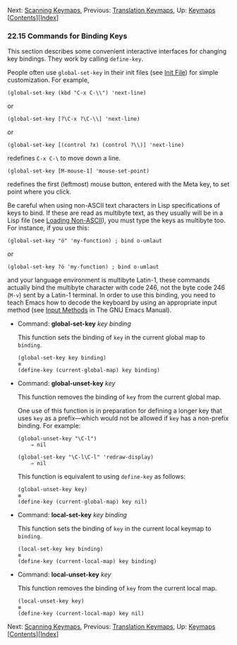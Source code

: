 <!-- This is the GNU Emacs Lisp Reference Manual
corresponding to Emacs version 27.2.

Copyright (C) 1990-1996, 1998-2021 Free Software Foundation,
Inc.

Permission is granted to copy, distribute and/or modify this document
under the terms of the GNU Free Documentation License, Version 1.3 or
any later version published by the Free Software Foundation; with the
Invariant Sections being "GNU General Public License," with the
Front-Cover Texts being "A GNU Manual," and with the Back-Cover
Texts as in (a) below.  A copy of the license is included in the
section entitled "GNU Free Documentation License."

(a) The FSF's Back-Cover Text is: "You have the freedom to copy and
modify this GNU manual.  Buying copies from the FSF supports it in
developing GNU and promoting software freedom." -->

<!-- Created by GNU Texinfo 6.7, http://www.gnu.org/software/texinfo/ -->

Next: [Scanning Keymaps](Scanning-Keymaps.html), Previous: [Translation Keymaps](Translation-Keymaps.html), Up: [Keymaps](Keymaps.html)   \[[Contents](index.html#SEC_Contents "Table of contents")]\[[Index](Index.html "Index")]

### 22.15 Commands for Binding Keys

This section describes some convenient interactive interfaces for changing key bindings. They work by calling `define-key`.

People often use `global-set-key` in their init files (see [Init File](Init-File.html)) for simple customization. For example,

    (global-set-key (kbd "C-x C-\\") 'next-line)

or

    (global-set-key [?\C-x ?\C-\\] 'next-line)

or

    (global-set-key [(control ?x) (control ?\\)] 'next-line)

redefines `C-x C-\` to move down a line.

    (global-set-key [M-mouse-1] 'mouse-set-point)

redefines the first (leftmost) mouse button, entered with the Meta key, to set point where you click.

Be careful when using non-ASCII text characters in Lisp specifications of keys to bind. If these are read as multibyte text, as they usually will be in a Lisp file (see [Loading Non-ASCII](Loading-Non_002dASCII.html)), you must type the keys as multibyte too. For instance, if you use this:

    (global-set-key "ö" 'my-function) ; bind o-umlaut

or

    (global-set-key ?ö 'my-function) ; bind o-umlaut

and your language environment is multibyte Latin-1, these commands actually bind the multibyte character with code 246, not the byte code 246 (`M-v`) sent by a Latin-1 terminal. In order to use this binding, you need to teach Emacs how to decode the keyboard by using an appropriate input method (see [Input Methods](https://www.gnu.org/software/emacs/manual/html_node/emacs/Input-Methods.html#Input-Methods) in The GNU Emacs Manual).

*   Command: **global-set-key** *key binding*

    This function sets the binding of `key` in the current global map to `binding`.

        (global-set-key key binding)
        ≡
        (define-key (current-global-map) key binding)

<!---->

*   Command: **global-unset-key** *key*

    This function removes the binding of `key` from the current global map.

    One use of this function is in preparation for defining a longer key that uses `key` as a prefix—which would not be allowed if `key` has a non-prefix binding. For example:

        (global-unset-key "\C-l")
            ⇒ nil

    <!---->

        (global-set-key "\C-l\C-l" 'redraw-display)
            ⇒ nil

    This function is equivalent to using `define-key` as follows:

        (global-unset-key key)
        ≡
        (define-key (current-global-map) key nil)

<!---->

*   Command: **local-set-key** *key binding*

    This function sets the binding of `key` in the current local keymap to `binding`.

        (local-set-key key binding)
        ≡
        (define-key (current-local-map) key binding)

<!---->

*   Command: **local-unset-key** *key*

    This function removes the binding of `key` from the current local map.

        (local-unset-key key)
        ≡
        (define-key (current-local-map) key nil)

Next: [Scanning Keymaps](Scanning-Keymaps.html), Previous: [Translation Keymaps](Translation-Keymaps.html), Up: [Keymaps](Keymaps.html)   \[[Contents](index.html#SEC_Contents "Table of contents")]\[[Index](Index.html "Index")]
